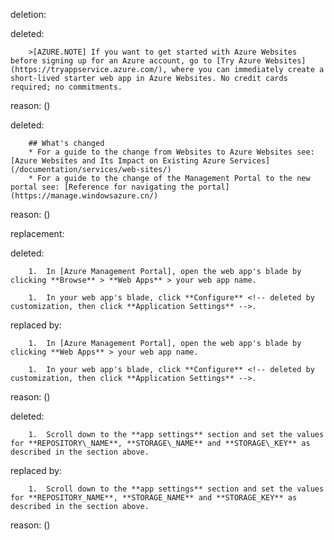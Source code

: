 deletion:

deleted:

		>[AZURE.NOTE] If you want to get started with Azure Websites before signing up for an Azure account, go to [Try Azure Websites](https://tryappservice.azure.com/), where you can immediately create a short-lived starter web app in Azure Websites. No credit cards required; no commitments.

reason: ()

deleted:

		## What's changed
		* For a guide to the change from Websites to Azure Websites see: [Azure Websites and Its Impact on Existing Azure Services](/documentation/services/web-sites/)
		* For a guide to the change of the Management Portal to the new portal see: [Reference for navigating the portal](https://manage.windowsazure.cn/)

reason: ()

replacement:

deleted:

		1.  In [Azure Management Portal], open the web app's blade by clicking **Browse** > **Web Apps** > your web app name.
		
		1.  In your web app's blade, click **Configure** <!-- deleted by customization, then click **Application Settings** -->.

replaced by:

		1.  In [Azure Management Portal], open the web app's blade by clicking **Web Apps** > your web app name.
		
		1.  In your web app's blade, click **Configure** <!-- deleted by customization, then click **Application Settings** -->.

reason: ()

deleted:

		1.  Scroll down to the **app settings** section and set the values for **REPOSITORY\_NAME**, **STORAGE\_NAME** and **STORAGE\_KEY** as described in the section above.

replaced by:

		1.  Scroll down to the **app settings** section and set the values for **REPOSITORY_NAME**, **STORAGE_NAME** and **STORAGE_KEY** as described in the section above.

reason: ()

